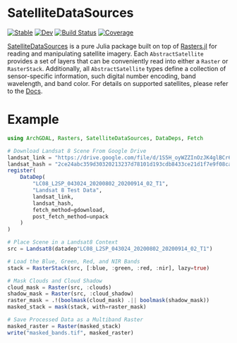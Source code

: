# SatelliteDataSources

[![Stable](https://img.shields.io/badge/docs-stable-blue.svg)](https://JoshuaBillson.github.io/SatelliteDataSources.jl/stable/)
[![Dev](https://img.shields.io/badge/docs-dev-blue.svg)](https://JoshuaBillson.github.io/SatelliteDataSources.jl/dev/)
[![Build Status](https://github.com/JoshuaBillson/SatelliteDataSources.jl/actions/workflows/CI.yml/badge.svg?branch=main)](https://github.com/JoshuaBillson/SatelliteDataSources.jl/actions/workflows/CI.yml?query=branch%3Amain)
[![Coverage](https://codecov.io/gh/JoshuaBillson/SatelliteDataSources.jl/branch/main/graph/badge.svg)](https://codecov.io/gh/JoshuaBillson/SatelliteDataSources.jl)

[SatelliteDataSources](https://github.com/JoshuaBillson/SatelliteDataSources.jl) is a pure Julia package built on top of [Rasters.jl](https://github.com/rafaqz/Rasters.jl) for reading and manipulating satellite imagery. Each 
`AbstractSatellite` provides a set of layers that can be conveniently read into either a `Raster` or `RasterStack`.
Additionally, all `AbstractSatellite` types define a collection of sensor-specific information, such digital number
encoding, band wavelength, and band color. For details on supported satellites, please refer to the [Docs](https://JoshuaBillson.github.io/SatelliteDataSources.jl/stable/).

# Example

```julia
using ArchGDAL, Rasters, SatelliteDataSources, DataDeps, Fetch

# Download Landsat 8 Scene From Google Drive
landsat_link = "https://drive.google.com/file/d/1S5H_oyWZZInOzJK4glBCr6LgXSADzhOV/view?usp=sharing"
landsat_hash = "2ce24abc359d30320213237d78101d193cdb8433ce21d1f7e9f08ca140cf5785"
register(
    DataDep(
        "LC08_L2SP_043024_20200802_20200914_02_T1", 
        "Landsat 8 Test Data", 
        landsat_link, 
        landsat_hash, 
        fetch_method=gdownload, 
        post_fetch_method=unpack
    )
)

# Place Scene in a Landsat8 Context
src = Landsat8(datadep"LC08_L2SP_043024_20200802_20200914_02_T1")

# Load the Blue, Green, Red, and NIR Bands
stack = RasterStack(src, [:blue, :green, :red, :nir], lazy=true)

# Mask Clouds and Cloud Shadow
cloud_mask = Raster(src, :clouds) 
shadow_mask = Raster(src, :cloud_shadow) 
raster_mask = .!(boolmask(cloud_mask) .|| boolmask(shadow_mask))
masked_stack = mask(stack, with=raster_mask)

# Save Processed Data as a Multiband Raster
masked_raster = Raster(masked_stack)
write("masked_bands.tif", masked_raster)
```